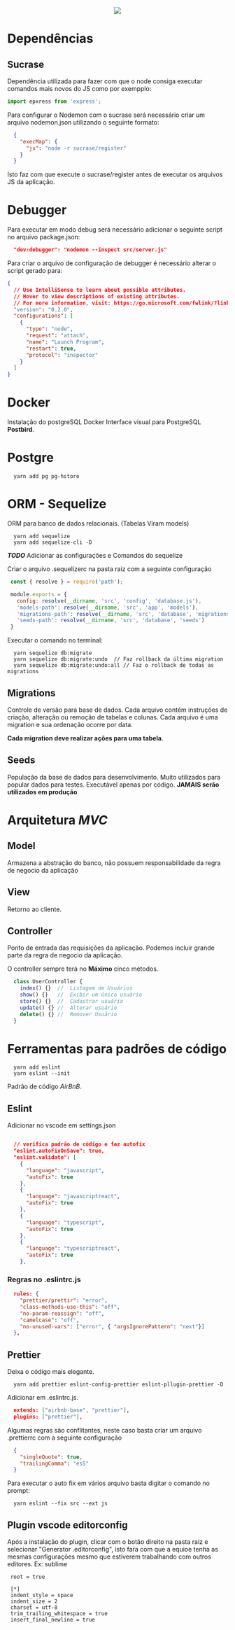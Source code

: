 <p align="center">
  <img src="https://rocketseat-cdn.s3-sa-east-1.amazonaws.com/bootcamp-header.png">
</p>

# Dependências

## Sucrase
Dependência utilizada para fazer com que o node consiga executar
comandos mais novos do JS como por exempplo:

```js
import epxress from 'express';
```

Para configurar o Nodemon com o sucrase será necessário criar um arquivo
nodemon.json utilizando o seguinte formato:

```json
  {
    "execMap": {
      "js": "node -r sucrase/register"
    }
  }
```

Isto faz com que execute o sucrase/register antes de executar os arquivos JS da aplicação.

# Debugger

Para executar em modo debug será necessário adicionar o seguinte script no arquivo package.json:

```json
  "dev:debugger": "nodemon --inspect src/server.js"
```

Para criar o arquivo de configuração de debugger é necessário alterar o script gerado para:

```json
{
  // Use IntelliSense to learn about possible attributes.
  // Hover to view descriptions of existing attributes.
  // For more information, visit: https://go.microsoft.com/fwlink/?linkid=830387
  "version": "0.2.0",
  "configurations": [
    {
      "type": "node",
      "request": "attach",
      "name": "Launch Program",
      "restart": true,
      "protocol": "inspector"
    }
  ]
}

```

# Docker
Instalação do postgreSQL Docker
Interface visual para PostgreSQL **Postbird**.

# Postgre

```terminal
  yarn add pg pg-hstore
```

# ORM - Sequelize
ORM para banco de dados relacionais. (Tabelas Viram models)

```terminal
  yarn add sequelize
  yarn add sequelize-cli -D
```

***TODO*** Adicionar as configurações e Comandos do sequelize

Criar o arquivo .sequelizerc na pasta raiz com a seguinte configuração

 ```javascript
  const { resolve } = require('path');

  module.exports = {
    config: resolve(__dirname, 'src', 'config', 'database.js'),
    'models-path': resolve(__dirname, 'src', 'app', 'models'),
    'migrations-path': resolve(__dirname, 'src', 'database', 'migrations'),
    'seeds-path': resolve(__dirname, 'src', 'database', 'seeds')
  }
 ```

 Executar o comando no terminal:

  ```terminal
    yarn sequelize db:migrate
    yarn sequelize db:migrate:undo  // Faz rollback da última migration
    yarn sequelize db:migrate:undo:all // Faz o rollback de todas as migrations
  ```

## Migrations

Controle de versão para base de dados.
Cada arquivo contém instruções de criação, alteração ou remoção de tabelas e colunas.
Cada arquivo é uma migration e sua ordenação ocorre por data.

**Cada migration deve realizar ações para uma tabela**.

## Seeds
População da base de dados para desenvolvimento.
Muito utilizados para popular dados para testes.
Executável apenas por código.
**JAMAIS serão utilizados em produção**

# Arquitetura *MVC*

## Model
Armazena a abstração do banco, não possuem responsabilidade da regra de negocio da aplicação

## View
Retorno ao cliente.

## Controller
Ponto de entrada das requisições da aplicação. Podemos incluir grande parte da regra de negocio da aplicação.

O controller sempre terá no **Máximo** cinco métodos.

```js
  class UserController {
    index() {}  //  Listagem de Usuários
    show() {}   //  Exibir um único usuário
    store() {}  //  Cadastrar usuário
    update() {} //  Alterar usuário
    delete() {} //  Remover Usuário
  }
```

# Ferramentas para padrões de código
```shell
  yarn add eslint
  yarn eslint --init
```
Padrão de código *AirBnB*.

## Eslint
Adicionar no vscode em settings.json

```json

  // verifica padrão de código e faz autofix
  "eslint.autoFixOnSave": true,
  "eslint.validate": [
    {
      "language": "javascript",
      "autoFix": true
    },
    {
      "language": "javascriptreact",
      "autoFix": true
    },
    {
      "language": "typescript",
      "autoFix": true
    },
    {
      "language": "typescriptreact",
      "autoFix": true
    },
  ```

  ### Regras no .eslintrc.js
  ```json
    rules: {
      "prettier/prettir": "error",
      "class-methods-use-this": "off",
      "no-param-reassign": "off",
      "camelcase": "off",
      "no-unused-vars": ["error", { "argsIgnorePattern": "next"}]
    },
  ```


## Prettier

Deixa o código mais elegante.

  ```shell
    yarn add prettier eslint-config-prettier eslint-pllugin-prettier -D
  ```

Adicionar em .eslintrc.js.

  ```json
    extends: ["airbnb-base", "prettier"],
    plugins: ["prettier"],
  ```

  Algumas regras são conflitantes, neste caso basta criar um arquivo
  .prettierrc com a seguinte configuração

  ```json
    {
      "singleQuote": true,
      "trailingComma": "es5"
    }
  ```

  Para executar o auto fix em vários arquivo basta digitar o comando no prompt:

  ```shell
    yarn eslint --fix src --ext js
  ```

## Plugin vscode editorconfig

Após a instalação do plugin, clicar com o botão direito na pasta raiz e selecionar "Generator .editorconfig", isto faŕa com que a equioe tenha as mesmas configurações mesmo que estiverem trabalhando com outros editores. Ex: sublime

 ```
  root = true

  [*]
  indent_style = space
  indent_size = 2
  charset = utf-8
  trim_trailing_whitespace = true
  insert_final_newline = true
```

